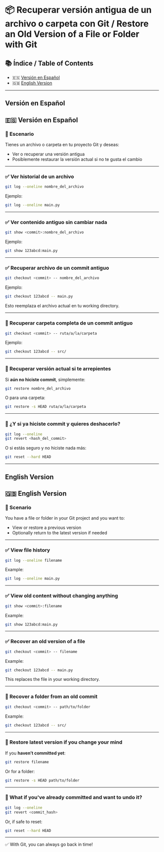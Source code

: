 
# 📦 Recuperar versión antigua de un archivo o carpeta con Git / Restore an Old Version of a File or Folder with Git

## 📚 Índice / Table of Contents
- 🇪🇸 [Versión en Español](#versión-en-español)
- 🇬🇧 [English Version](#english-version)

---

## Versión en Español
## 🇪🇸 Versión en Español

### 🧠 Escenario

Tienes un archivo o carpeta en tu proyecto Git y deseas:
- Ver o recuperar una versión antigua
- Posiblemente restaurar la versión actual si no te gusta el cambio

---

### ✅ Ver historial de un archivo

```bash
git log --oneline nombre_del_archivo
```

Ejemplo:

```bash
git log --oneline main.py
```

---

### ✅ Ver contenido antiguo sin cambiar nada

```bash
git show <commit>:nombre_del_archivo
```

Ejemplo:

```bash
git show 123abcd:main.py
```

---

### ✅ Recuperar archivo de un commit antiguo

```bash
git checkout <commit> -- nombre_del_archivo
```

Ejemplo:

```bash
git checkout 123abcd -- main.py
```

Esto reemplaza el archivo actual en tu working directory.

---

### 📂 Recuperar carpeta completa de un commit antiguo

```bash
git checkout <commit> -- ruta/a/la/carpeta
```

Ejemplo:

```bash
git checkout 123abcd -- src/
```

---

### 🛑 Recuperar versión actual si te arrepientes

Si **aún no hiciste commit**, simplemente:

```bash
git restore nombre_del_archivo
```

O para una carpeta:

```bash
git restore -s HEAD ruta/a/la/carpeta
```

---

### 🔁 ¿Y si ya hiciste commit y quieres deshacerlo?

```bash
git log --oneline
git revert <hash_del_commit>
```

O si estás seguro y no hiciste nada más:

```bash
git reset --hard HEAD
```

---

## English Version
## 🇬🇧 English Version

### 🧠 Scenario

You have a file or folder in your Git project and you want to:
- View or restore a previous version
- Optionally return to the latest version if needed

---

### ✅ View file history

```bash
git log --oneline filename
```

Example:

```bash
git log --oneline main.py
```

---

### ✅ View old content without changing anything

```bash
git show <commit>:filename
```

Example:

```bash
git show 123abcd:main.py
```

---

### ✅ Recover an old version of a file

```bash
git checkout <commit> -- filename
```

Example:

```bash
git checkout 123abcd -- main.py
```

This replaces the file in your working directory.

---

### 📂 Recover a folder from an old commit

```bash
git checkout <commit> -- path/to/folder
```

Example:

```bash
git checkout 123abcd -- src/
```

---

### 🛑 Restore latest version if you change your mind

If you **haven’t committed yet**:

```bash
git restore filename
```

Or for a folder:

```bash
git restore -s HEAD path/to/folder
```

---

### 🔁 What if you've already committed and want to undo it?

```bash
git log --oneline
git revert <commit_hash>
```

Or, if safe to reset:

```bash
git reset --hard HEAD
```

---

✅ With Git, you can always go back in time!
